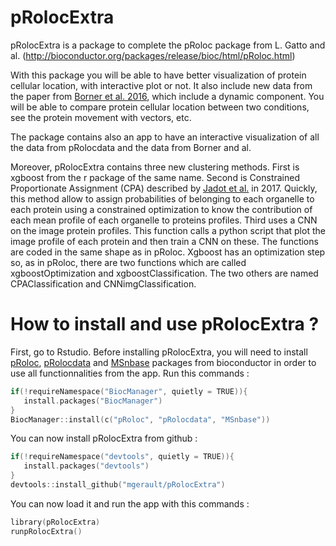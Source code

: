 # pRolocExtra
pRolocExtra is a package to complete the pRoloc package from L. Gatto and al. (http://bioconductor.org/packages/release/bioc/html/pRoloc.html) 

With this package you will be able to have better visualization of protein cellular location, with interactive plot or not. 
It also include new data from the paper from [Borner et al. 2016](https://elifesciences.org/articles/16950), which include a dynamic component. 
You will be able to compare protein cellular location between two conditions, see the protein movement with vectors, etc.

The package contains also an app to have an interactive visualization of all the data from pRolocdata and the data from Borner and al.

Moreover, pRolocExtra contains three new clustering methods. First is xgboost from the r package of the same name. Second is Constrained Proportionate Assignment (CPA) described by [Jadot et al.](https://pubmed.ncbi.nlm.nih.gov/27923875/) in 2017. Quickly, this method allow to assign probabilities of belonging to each organelle to each protein using a constrained optimization to know the contribution of each mean profile of each organelle to proteins profiles.
Third uses a CNN on the image protein profiles. This function calls a python script that plot the image profile of each protein and then train a CNN on these.
The functions are coded in the same shape as in pRoloc. Xgboost has an optimization step so, as in pRoloc, there are two functions which are called xgboostOptimization and xgboostClassification. The two others are named CPAClassification and CNNimgClassification.


# How to install and use pRolocExtra ?
First, go to Rstudio. Before installing pRolocExtra, you will need to install [pRoloc](http://bioconductor.org/packages/release/bioc/html/pRoloc.html), [pRolocdata](http://bioconductor.org/packages/release/data/experiment/html/pRolocdata.html) and [MSnbase](https://bioconductor.org/packages/release/bioc/html/MSnbase.html) packages from bioconductor in order to use all functionnalities from the app.
Run this commands :

```c
if(!requireNamespace("BiocManager", quietly = TRUE)){
   install.packages("BiocManager")  
}
BiocManager::install(c("pRoloc", "pRolocdata", "MSnbase"))  
```

You can now install pRolocExtra from github : 

```c
if(!requireNamespace("devtools", quietly = TRUE)){
   install.packages("devtools") 
}
devtools::install_github("mgerault/pRolocExtra")
```

You can now load it and run the app with this commands : 

```c
library(pRolocExtra)
runpRolocExtra()
```

